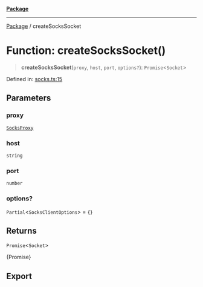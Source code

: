 [**Package**](../README.md)

***

[Package](../globals.md) / createSocksSocket

# Function: createSocksSocket()

> **createSocksSocket**(`proxy`, `host`, `port`, `options?`): `Promise`\<`Socket`\>

Defined in: [socks.ts:15](https://github.com/AlexXanderGrib/proxy-master/blob/d9889b922817ac03c7a235b832a590a4ef34fb55/src/socks.ts#L15)

## Parameters

### proxy

[`SocksProxy`](../type-aliases/SocksProxy.md)

### host

`string`

### port

`number`

### options?

`Partial`\<`SocksClientOptions`\> = `{}`

## Returns

`Promise`\<`Socket`\>

{Promise<Socket>}

## Export

